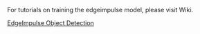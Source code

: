 For tutorials on training the edgeimpulse model, please visit Wiki.

[EdgeImpulse Object Detection](https://wiki.dfrobot.com/EdgeImpulse_Object_Detection)